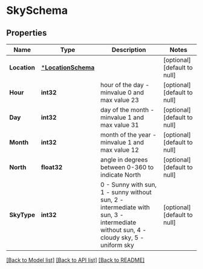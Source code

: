 # SkySchema

## Properties
Name | Type | Description | Notes
------------ | ------------- | ------------- | -------------
**Location** | [***LocationSchema**](LocationSchema.md) |  | [optional] [default to null]
**Hour** | **int32** | hour of the day - minvalue 0 and max value 23 | [optional] [default to null]
**Day** | **int32** | day of the month - minvalue 1 and max value 31 | [optional] [default to null]
**Month** | **int32** | month of the year - minvalue 1 and max value 12 | [optional] [default to null]
**North** | **float32** | angle in degrees between 0-360 to indicate North | [optional] [default to null]
**SkyType** | **int32** | 0 - Sunny with sun, 1 - sunny without sun, 2 - intermediate with sun, 3 - intermediate without sun, 4 - cloudy sky, 5 - uniform sky | [optional] [default to null]

[[Back to Model list]](../README.md#documentation-for-models) [[Back to API list]](../README.md#documentation-for-api-endpoints) [[Back to README]](../README.md)


